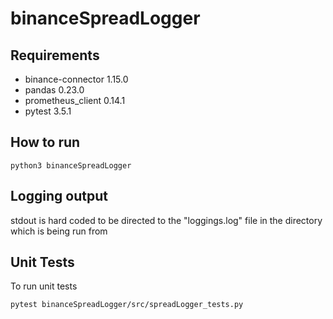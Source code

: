 # binanceSpreadLogger

## Requirements
- binance-connector 1.15.0
- pandas 0.23.0
- prometheus_client 0.14.1
- pytest 3.5.1

## How to run

    python3 binanceSpreadLogger
    
## Logging output

stdout is hard coded to be directed to the "loggings.log" file in the directory which is being run from

## Unit Tests

To run unit tests 

    pytest binanceSpreadLogger/src/spreadLogger_tests.py


